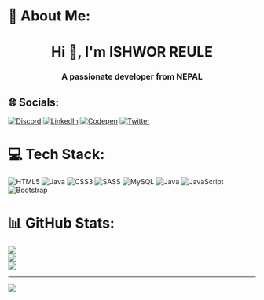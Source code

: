 # 💫 About Me:
<h1 align="center">Hi 👋, I'm ISHWOR REULE</h1>
<h3 align="center">A passionate developer from NEPAL</h3>


## 🌐 Socials:
[![Discord](https://img.shields.io/badge/Discord-%237289DA.svg?logo=discord&logoColor=white)](https://discord.gg/https://discord.gg/wXDCZaH6) [![LinkedIn](https://img.shields.io/badge/LinkedIn-%230077B5.svg?logo=linkedin&logoColor=white)](https://linkedin.com/in/ishwor-kr-reule) [![Codepen](https://img.shields.io/badge/Codepen-000000?style=for-the-badge&logo=codepen&logoColor=white)](https://codepen.io/Bibash-Reule)
[![Twitter](https://img.shields.io/badge/Twitter-%231DA1F2.svg?logo=twitter&logoColor=white)](https://twitter.com/i_reule)


# 💻 Tech Stack:
![HTML5](https://img.shields.io/badge/html5-%23E34F26.svg?style=for-the-badge&logo=html5&logoColor=white) ![Java](https://img.shields.io/badge/java-%23ED8B00.svg?style=for-the-badge&logo=openjdk&logoColor=white) ![CSS3](https://img.shields.io/badge/css3-%231572B6.svg?style=for-the-badge&logo=css3&logoColor=white) ![SASS](https://img.shields.io/badge/SASS-hotpink.svg?style=for-the-badge&logo=SASS&logoColor=white) ![MySQL](https://img.shields.io/badge/mysql-4479A1.svg?style=for-the-badge&logo=mysql&logoColor=white) ![Java](https://img.shields.io/badge/java-%23ED8B00.svg?style=for-the-badge&logo=openjdk&logoColor=white) ![JavaScript](https://img.shields.io/badge/javascript-%23323330.svg?style=for-the-badge&logo=javascript&logoColor=%23F7DF1E) ![Bootstrap](https://img.shields.io/badge/bootstrap-%238511FA.svg?style=for-the-badge&logo=bootstrap&logoColor=white)
# 📊 GitHub Stats:
![](https://github-readme-stats.vercel.app/api?username=ireule04&theme=dark&hide_border=false&include_all_commits=false&count_private=false)<br/>
![](https://github-readme-streak-stats.herokuapp.com/?user=ireule04&theme=dark&hide_border=false)<br/>
![](https://github-readme-stats.vercel.app/api/top-langs/?username=ireule04&theme=dark&hide_border=false&include_all_commits=false&count_private=false&layout=compact)

---
[![](https://visitcount.itsvg.in/api?id=ireule04&icon=0&color=0)](https://visitcount.itsvg.in)

<!-- Proudly created with GPRM ( https://gprm.itsvg.in ) -->
